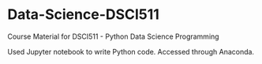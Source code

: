 # Data-Science-DSCI511
Course Material for DSCI511 - Python Data Science Programming

Used Jupyter notebook to write Python code. Accessed through Anaconda. 
